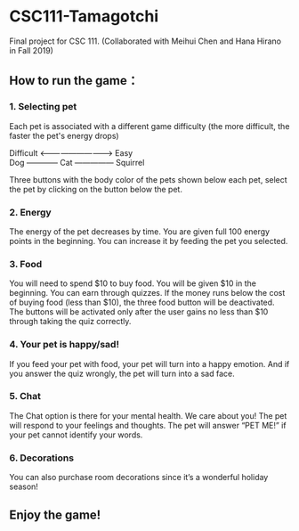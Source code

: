 # CSC111-Tamagotchi
Final project for CSC 111. (Collaborated with Meihui Chen and Hana Hirano in Fall 2019)
## How to run the game：
### 1. Selecting pet 
Each pet is associated with a different game difficulty (the more difficult, the faster the pet's energy drops)

Difficult <———————-——> Easy \
Dog ———— Cat ————— Squirrel 

Three buttons with the body color of the pets shown below each pet, select the pet by clicking on the button below the pet.

### 2. Energy
The energy of the pet decreases by time. You are given full 100 energy points in the beginning. You can increase it by feeding the pet you selected.

### 3. Food 
You will need to spend $10 to buy food. You will be given $10 in the beginning. You can earn through quizzes. If the money runs below the cost of buying food (less than $10), the three food button will be deactivated. The buttons will be activated only after the user gains no less than $10 through taking the quiz correctly.

### 4. Your pet is happy/sad!
If you feed your pet with food, your pet will turn into a happy emotion. And if you answer the quiz wrongly, the pet will turn into a sad face.

### 5. Chat
The Chat option is there for your mental health. We care about you! The pet will respond to your feelings and thoughts. The pet will answer “PET ME!” if your pet cannot identify your words.

### 6. Decorations
You can also purchase room decorations since it’s a wonderful holiday season!

## Enjoy the game!
